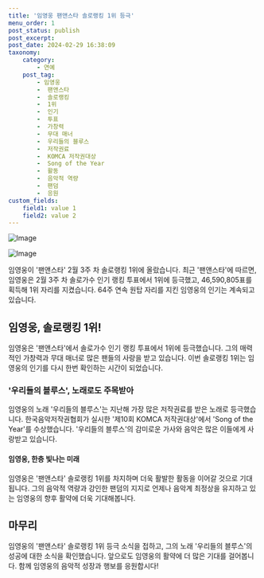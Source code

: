 ```yaml
---
title: '임영웅 팬앤스타 솔로랭킹 1위 등극'
menu_order: 1
post_status: publish
post_excerpt: 
post_date: 2024-02-29 16:38:09
taxonomy:
    category:
        - 연예
    post_tag:
        - 임영웅
        -  팬앤스타
        -  솔로랭킹
        -  1위
        -  인기
        -  투표
        -  가창력
        -  무대 매너
        -  우리들의 블루스
        -  저작권료
        -  KOMCA 저작권대상
        -  Song of the Year
        -  활동
        -  음악적 역량
        -  팬덤
        -  응원
custom_fields:
    field1: value 1
    field2: value 2
---
```


![Image](https://mimgnews.pstatic.net/image/311/2024/02/28/0001696713_001_20240228145101335.jpg?type=w540)

![Image](https://ssl.pstatic.net/mimgnews/image/311/2024/02/28/0001696713_002_20240228145101398.jpg?type=w540)

임영웅이 '팬앤스타' 2월 3주 차 솔로랭킹 1위에 올랐습니다. 최근 '팬앤스타'에 따르면, 임영웅은 2월 3주 차 솔로가수 인기 랭킹 투표에서 1위에 등극했고, 46,590,805표를 획득해 1위 자리를 지켰습니다. 64주 연속 원탑 자리를 지킨 임영웅의 인기는 계속되고 있습니다.
## 임영웅, 솔로랭킹 1위!
임영웅은 '팬앤스타'에서 솔로가수 인기 랭킹 투표에서 1위에 등극했습니다. 그의 매력적인 가창력과 무대 매너로 많은 팬들의 사랑을 받고 있습니다. 이번 솔로랭킹 1위는 임영웅의 인기를 다시 한번 확인하는 시간이 되었습니다.
### '우리들의 블루스', 노래로도 주목받아
임영웅의 노래 '우리들의 블루스'는 지난해 가장 많은 저작권료를 받은 노래로 등극했습니다. 한국음악저작권협회가 실시한 '제10회 KOMCA 저작권대상'에서 'Song of the Year'를 수상했습니다. '우리들의 블루스'의 감미로운 가사와 음악은 많은 이들에게 사랑받고 있습니다.
#### 임영웅, 한층 빛나는 미래
임영웅은 '팬앤스타' 솔로랭킹 1위를 차지하며 더욱 활발한 활동을 이어갈 것으로 기대됩니다. 그의 음악적 역량과 강인한 팬덤의 지지로 언제나 음악계 최정상을 유지하고 있는 임영웅의 향후 활약에 더욱 기대해봅니다.
## 마무리
임영웅의 '팬앤스타' 솔로랭킹 1위 등극 소식을 접하고, 그의 노래 '우리들의 블루스'의 성공에 대한 소식을 확인했습니다. 앞으로도 임영웅의 활약에 더 많은 기대를 걸어봅니다. 함께 임영웅의 음악적 성장과 행보를 응원합시다!
